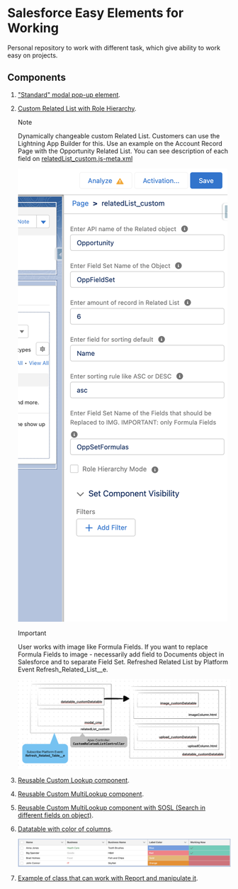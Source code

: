 # Salesforce Easy Elements for Working

Personal repository to work with different task, which give ability to work easy on projects.

## Components
1. ["Standard" modal pop-up element](https://github.com/EvgenyVorohobko/Salesforce_Components/tree/main/force-app/main/default/lwc/modal_cmp).
2. [Custom Related List with Role Hierarchy](https://github.com/EvgenyVorohobko/Salesforce_Components/tree/main/force-app/main/default/lwc/relatedList_custom).
    > [!NOTE]
    Dynamically changeable custom Related List. Customers can use the Lightning App Builder for this. Use an example on the Account Record Page with the Opportunity Related List.
    You can see description of each field on [relatedList_custom.js-meta.xml](https://github.com/EvgenyVorohobko/Salesforce_Components/blob/main/force-app/main/default/lwc/relatedList_custom/relatedList_custom.js-meta.xml)

    ![Lightning App Builder Example](image.png)

    > [!IMPORTANT]
    User works with image like Formula Fields. If you want to replace Formula Fields to image - necessarily add field to Documents object in Salesforce and to separate Field Set.
    Refreshed Related List by Platform Event Refresh_Related_List__e.


    ![Schema components](image-1.png)

3. [Reusable Custom Lookup component](https://github.com/EvgenyVorohobko/Salesforce_Components/tree/main/force-app/main/default/lwc/reusableCustomLookup).

4. [Reusable Custom MultiLookup component](https://github.com/EvgenyVorohobko/Salesforce_Components/tree/main/force-app/main/default/lwc/reusableCustomMultyLookup).

5. [Reusable Custom MultiLookup component with SOSL (Search in different fields on object)](https://github.com/EvgenyVorohobko/Salesforce_Components/tree/main/force-app/main/default/lwc/customLookup_multiFields).

6. [Datatable with color of columns](https://github.com/EvgenyVorohobko/Salesforce_Components/tree/main/force-app/main/default/lwc/datatableColor).

    ![Example](image-2.png)

7. [Example of class that can work with Report and manipulate it](https://github.com/EvgenyVorohobko/Salesforce_Components/blob/main/force-app/main/default/classes/ReportClass.cls).